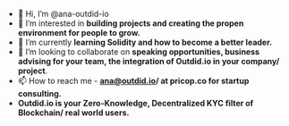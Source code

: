 - 👋 Hi, I’m @ana-outdid-io
- 👀 I’m interested in **building projects and creating the propen environment for people to grow.**
- 🌱 I’m currently **learning Solidity and how to become a better leader.**
- 💞️ I’m looking to collaborate on **speaking opportunities, business advising for your team,  the integration of Outdid.io in your company/ project**.
- 📫 How to reach me - **ana@outdid.io/ at pricop.co for startup consulting.**
- **Outdid.io is your Zero-Knowledge, Decentralized KYC filter of Blockchain/ real world users.**
